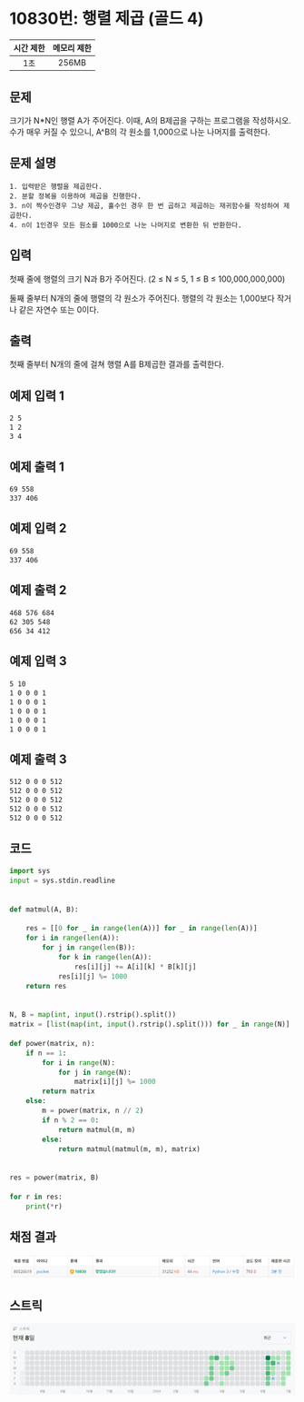 # 10830번: 행렬 제곱 (골드 4)
| 시간 제한 | 메모리 제한 |
|:-----:|:------:|
|  1초   | 256MB  |

## 문제
크기가 N*N인 행렬 A가 주어진다. 이때, A의 B제곱을 구하는 프로그램을 작성하시오. 수가 매우 커질 수 있으니, A^B의 각 원소를 1,000으로 나눈 나머지를 출력한다.

## 문제 설명
```text
1. 입력받은 행렬을 제곱한다.
2. 분할 정복을 이용하여 제곱을 진행한다.
3. n이 짝수인경우 그냥 제곱, 홀수인 경우 한 번 곱하고 제곱하는 재귀함수를 작성하여 제곱한다.
4. n이 1인경우 모든 원소를 1000으로 나눈 나머지로 변환한 뒤 반환한다.
```

## 입력
첫째 줄에 행렬의 크기 N과 B가 주어진다. (2 ≤ N ≤  5, 1 ≤ B ≤ 100,000,000,000)

둘째 줄부터 N개의 줄에 행렬의 각 원소가 주어진다. 행렬의 각 원소는 1,000보다 작거나 같은 자연수 또는 0이다.

## 출력
첫째 줄부터 N개의 줄에 걸쳐 행렬 A를 B제곱한 결과를 출력한다.




## 예제 입력 1 
```text
2 5
1 2
3 4
```
## 예제 출력 1 
```text
69 558
337 406
```

## 예제 입력 2 
```text
69 558
337 406
```
## 예제 출력 2 
```text
468 576 684
62 305 548
656 34 412
```

## 예제 입력 3
```text
5 10
1 0 0 0 1
1 0 0 0 1
1 0 0 0 1
1 0 0 0 1
1 0 0 0 1
```

## 예제 출력 3
```text
512 0 0 0 512
512 0 0 0 512
512 0 0 0 512
512 0 0 0 512
512 0 0 0 512
```


## 코드
```python
import sys
input = sys.stdin.readline


def matmul(A, B):

    res = [[0 for _ in range(len(A))] for _ in range(len(A))]
    for i in range(len(A)):
        for j in range(len(B)):
            for k in range(len(A)):
                res[i][j] += A[i][k] * B[k][j]
            res[i][j] %= 1000
    return res


N, B = map(int, input().rstrip().split())
matrix = [list(map(int, input().rstrip().split())) for _ in range(N)]

def power(matrix, n):
    if n == 1:
        for i in range(N):
            for j in range(N):
                matrix[i][j] %= 1000
        return matrix
    else:
        m = power(matrix, n // 2)
        if n % 2 == 0:
            return matmul(m, m)
        else:
            return matmul(matmul(m, m), matrix)


res = power(matrix, B)

for r in res:
    print(*r)

```

## 채점 결과
![img.png](img.png)

## 스트릭
![img_1.png](img_1.png)
